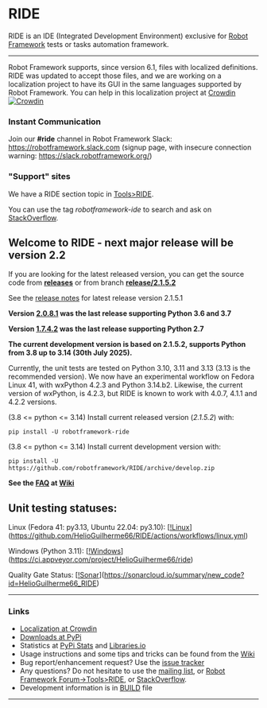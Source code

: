 # RIDE

RIDE is an IDE (Integrated Development Environment) exclusive for [Robot Framework](https://robotframework.org) tests or tasks automation framework.

----

Robot Framework supports, since version 6.1, files with localized definitions. RIDE was updated to accept those files, and we are working on a localization project to have its GUI in the same languages supported by Robot Framework.
You can help in this localization project at [Crowdin](https://crowdin.com/project/robotframework-ride) [![Crowdin](https://badges.crowdin.net/robotframework-ride/localized.svg)](https://crowdin.com/project/robotframework-ride)


### Instant Communication

Join our **#ride** channel in Robot Framework Slack: https://robotframework.slack.com
(signup page, with insecure connection warning: https://slack.robotframework.org/)

### "Support" sites

We have a RIDE section topic in [Tools>RIDE](https://forum.robotframework.org/c/tools/ride/21).

You can use the tag *robotframework-ide* to search and ask on [StackOverflow](https://stackoverflow.com/questions/tagged/robotframework-ide).

## **Welcome to RIDE - next major release will be version 2.2**

If you are looking for the latest released version, you can get the source code from **[releases](https://github.com/robotframework/RIDE/releases)** or from branch **[release/2.1.5.2](https://github.com/robotframework/RIDE/tree/release/2.1.5.1)**

See the [release notes](https://github.com/robotframework/RIDE/blob/master/doc/releasenotes/ride-2.1.5.1.rst) for latest release version 2.1.5.1

**Version [2.0.8.1](https://github.com/robotframework/RIDE/tree/release/2.0.8.1) was the last release supporting Python 3.6 and 3.7**

**Version [1.7.4.2](https://github.com/robotframework/RIDE/tree/release/1.7.4.2) was the last release supporting Python 2.7**


**The current development version is based on 2.1.5.2, supports Python from 3.8 up to 3.14 (30th July 2025).**

Currently, the unit tests are tested on Python 3.10, 3.11 and 3.13 (3.13 is the recommended version).
We now have an experimental workflow on Fedora Linux 41, with wxPython 4.2.3 and Python 3.14.b2.
Likewise, the current version of wxPython, is 4.2.3, but RIDE is known to work with 4.0.7, 4.1.1 and 4.2.2 versions.

(3.8 &lt;= python &lt;= 3.14) Install current released version (*2.1.5.2*) with:

`pip install -U robotframework-ride`

(3.8 &lt;= python &lt;= 3.14) Install current development version with:

`pip install -U https://github.com/robotframework/RIDE/archive/develop.zip`

**See the [FAQ](https://github.com/robotframework/RIDE/wiki/F%2eA%2eQ%2e) at [Wiki](https://github.com/robotframework/RIDE/wiki)**



## Unit testing statuses:

Linux (Fedora 41: py3.13, Ubuntu 22.04: py3.10): [[!Linux](https://img.shields.io/github/actions/workflow/status/HelioGuilherme66/RIDE/linux.yml)](https://github.com/HelioGuilherme66/RIDE/actions/workflows/linux.yml)

Windows (Python 3.11): [[!Windows](https://ci.appveyor.com/api/projects/status/github/HelioGuilherme66/RIDE?branch=master&svg=true)](https://ci.appveyor.com/project/HelioGuilherme66/ride)

Quality Gate Status: [[!Sonar](https://sonarcloud.io/api/project_badges/measure?project=HelioGuilherme66_RIDE&metric=alert_status)](https://sonarcloud.io/summary/new_code?id=HelioGuilherme66_RIDE)

----
### Links

* [Localization at Crowdin](https://crowdin.com/project/robotframework-ride)
* [Downloads at PyPi](https://pypi.python.org/pypi/robotframework-ride)
* Statistics at [PyPi Stats](https://pypistats.org/packages/robotframework-ride) and [Libraries.io](https://libraries.io/pypi/robotframework-ride)
* Usage instructions and some tips and tricks can be found from the [Wiki](https://github.com/robotframework/RIDE/wiki)
* Bug report/enhancement request? Use the [issue tracker](https://github.com/robotframework/RIDE/issues)
* Any questions? Do not hesitate to use the [mailing list](https://groups.google.com/group/robotframework-users/), or [Robot Framework Forum->Tools>RIDE](https://forum.robotframework.org/c/tools/ride/21), or [StackOverflow](https://stackoverflow.com/questions/tagged/robotframework-ide).
* Development information is in [BUILD](https://github.com/robotframework/RIDE/blob/master/BUILD.rest) file

---

